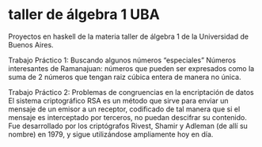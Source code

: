 # taller de álgebra 1 UBA
Proyectos en haskell de la materia taller de álgebra 1 de la Universidad de Buenos Aires.

Trabajo Práctico 1: Buscando algunos números “especiales”
Números interesantes de Ramanajuan: números que pueden ser expresados como la suma de 2 números que tengan raiz cúbica entera de manera no única.

Trabajo Práctico 2: Problemas de congruencias en la encriptación de datos
El sistema criptográfico RSA es un método que sirve para enviar un mensaje de un emisor a un receptor, codificado de tal manera que si el mensaje es interceptado por terceros, no puedan descifrar su contenido. Fue desarrollado por los criptógrafos Rivest, Shamir y Adleman (de allí su nombre) en 1979, y sigue utilizándose ampliamente hoy en día.
